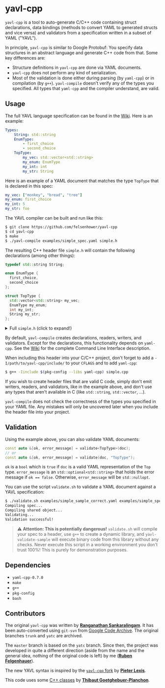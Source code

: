 # yavl-cpp

`yavl-cpp` is a tool to auto-generate C/C++ code containing struct declarations, data bindings (methods to convert YAML to generated structs and vice versa) and validators from a specification written in a subset of YAML ("YAVL").

In principle, `yavl-cpp` is similar to Google Protobuf: You specify data structures in an abstract language and generate C++ code from that.
Some key differences are:
- Structure definitions in `yavl-cpp` are done via YAML documents.
- `yavl-cpp` does not perform any kind of serialization.
- Most of the validation is done either during parsing (by `yaml-cpp`) or in compilation (by `g++`). 
`yavl-compile` doesn't verify any of the types you specified. All types that `yaml-cpp` and the compiler understand, are valid.

## Usage

The full YAVL language specification can be found in the [Wiki](../../wiki/Language-Specification).
Here is an example:

```yaml
Types:
    String: std::string
    EnumType:
        - first_choice
        - second_choice
    TopType:
        my_vec: std::vector<std::string>
        my_enum: EnumType
        my_int: int
        my_str: String
```

Here is an example of a YAML document that matches the type `TopType` that is declared in this spec:

```YAML
my_vec: ["monkey", "bread", "tree"]
my_enum: first_choice
my_int: 5
my_str: foo
```

The YAVL compiler can be built and run like this:

```bash
$ git clone https://github.com/felsenhower/yavl-cpp
$ cd yavl-cpp
$ make
$ ./yavl-compile examples/simple_spec.yaml simple.h
```

The resulting C++ header file `simple.h` will contain the following declarations (among other things):

```C++
typedef std::string String;

enum EnumType {
  first_choice,
  second_choice
};

struct TopType {
  std::vector<std::string> my_vec;
  EnumType my_enum;
  int my_int;
  String my_str;
};
```

<details>
  <summary>Full <code>simple.h</code> (click to expand!)</summary>

```C++
#pragma once

#include <yaml-cpp/yaml.h>
#include "yavl-cpp/runtime.h"

#include <vector>
#include <string>

typedef std::string String;

enum EnumType {
  first_choice,
  second_choice
};

inline void operator>>(const YAML::Node &input, EnumType &output) {
  std::string tmp;
  input >> tmp;
  if (tmp == "first_choice") {
    output = first_choice;
  } else if (tmp == "second_choice") {
    output = second_choice;
  } else {
    throw YAVL::BadConversionException(input, "EnumType");
  }
}
inline YAML::Emitter& operator<<(YAML::Emitter &output, const EnumType &input) {
  if (input == first_choice) {
    output << "first_choice";
  } else if (input == second_choice) {
    output << "second_choice";
  }
  return output;
}

struct TopType {
  std::vector<std::string> my_vec;
  EnumType my_enum;
  int my_int;
  String my_str;
};

inline void operator>>(const YAML::Node &input, TopType &output) {
  const std::set<std::string> keys = {
    "my_vec",
    "my_enum",
    "my_int",
    "my_str"
  };
  for (const auto &key : keys) {
    if (!input[key]) {
      throw YAVL::MissingKeyException("TopType", key);
    }
  }
  for (const auto &it : input) {
    const std::string key = it.first.as<std::string>();
    if (!keys.contains(key)) {
      throw YAVL::SuperfluousKeyException("TopType", key);
    }
  }
  input["my_vec"] >> output.my_vec;
  input["my_enum"] >> output.my_enum;
  input["my_int"] >> output.my_int;
  input["my_str"] >> output.my_str;
}

inline YAML::Emitter& operator<<(YAML::Emitter &output, const TopType &input) {
  output << YAML::BeginMap;
  output << YAML::Key << "my_vec";
  output << YAML::Value << input.my_vec;
  output << YAML::Key << "my_enum";
  output << YAML::Value << input.my_enum;
  output << YAML::Key << "my_int";
  output << YAML::Value << input.my_int;
  output << YAML::Key << "my_str";
  output << YAML::Value << input.my_str;
  output << YAML::EndMap;
  return output;
}

inline std::vector<std::string> get_types() {
  return {
    "String",
    "EnumType",
    "TopType"
  };
}

inline std::tuple<bool, std::optional<std::string>> validate_simple(const YAML::Node &node, const std::string type_name) {
  if (type_name == "String") {
    return validate<String>(node);
  } else if (type_name == "EnumType") {
    return validate<EnumType>(node);
  } else if (type_name == "TopType") {
    return validate<TopType>(node);
  }
  return std::make_tuple(false, std::nullopt);
}
```

</details>

By default, `yavl-compile` creates declarations, readers, writers, and validators. Except for the declarations, this functionality depends on `yaml-cpp`. See the [Wiki](../../wiki/Command-Line-Interface) for the complete Command Line Interface description.

When including this header into your C/C++ project, don't forget to add a `-I/path/to/yavl-cpp/include/` to your `CFLAGS` and to add `yaml-cpp`:

```bash
$ g++ -Iinclude $(pkg-config --libs yaml-cpp) simple.cpp
```

If you wish to create header files that are valid C code, simply don't emit writers, readers, and validators, like in the example above, and don't use any types that aren't available in C (like `std::string`, `std::vector`, ...).

`yavl-compile` does not check the correctness of the types you specified in your YAML file. Any mistakes will only be uncovered later when you include the header file into your project.

## Validation

Using the example above, you can also validate YAML documents:

```C++
const auto &[ok, error_message] = validate<TopType>(doc);
// or
const auto &[ok, error_message] = validate(doc, "TopType");
```

`ok` is a `bool` which is `true` if `doc` is a valid YAML representation of the `Top` type. 
`error_message` is an `std::optional<std::string>` that holds the error message if `ok == false`. Otherwise, `error_message` will be `std::nullopt`.

You can use the script `validate.sh` to validate a YAML document against a YAVL specification:

```bash
$ ./validate.sh examples/simple_sample_correct.yaml examples/simple_spec.yaml TopType
Compiling spec...
Compiling shared object...
Validating...
Validation successful!
```

> :warning: **Attention: This is potentially dangerous!** `validate.sh` will compile your spec to a header, use `g++` to create a dynamic library, and `yavl-validate-sample` will execute binary code from this library without any checks. Never execute this script in a working environment you don't trust 100%! This is purely for demonstration purposes.

## Dependencies

- `yaml-cpp-0.7.0`
- `make`
- `g++`
- `pkg-config`
- `bash`

## Contributors

The original `yavl-cpp` was written by **[Ranganathan Sankaralingam](https://github.com/psranga)**. It has been auto-converted using `git-svn` from [Google Code Archive](https://code.google.com/archive/p/yavl-cpp/). The original branches `trunk` and `yatc` are archived.

The `master` branch is based on the `yatc` branch. Since then, the project was developed in quite a different direction (aside from the name and the general idea, nothing of the original code is left) by me (**[Ruben Felgenhauer](https://github.com/felsenhower)**).

The new YAVL syntax is inspired by the [`yavl-cpp` fork](https://github.com/pieterlexis/yavl-cpp/commit/536ddc3f77231d0541c1103727d06482e1b89b43) by **[Pieter Lexis](https://github.com/pieterlexis)**.

This code uses some [C++ classes](include/tsl) by **[Thibaut Goetghebuer-Planchon](https://github.com/Tessil)**.
